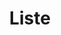 ---
ee_id: '4039'
site: '1'
type: '5'
title: Liste
url: liste
year: '2004'
venue: LISTE Art Fair (w/ Team Gallery)
state_country: Basel
pitch: I was in the booth the whole time, showing ppl how to play the games, FYI.
ps:
imgs: Liste-2004-install-database-team-01.jpg,Liste-2004-install-database-team-02.jpg,Liste-2004-install-database-team-03.jpg,Liste-2004-install-database-team-04.jpg,Liste-2004-install-database-team-05.jpg,Liste-2004-install-database-team-06.jpg,Liste-2004-install-database-team-08.jpg,Liste-2004-install-database-team-09.jpg,Liste-2004-install-database-team-11.jpg
things: "[7] [supermarioclouds] 2002-001 Super Mario Clouds,[9] [ishotandywarhol]
  2002-002 I Shot Andy Warhol,[187] [2004-003-super-slow-tetris] 2004-003 Super Slow
  Tetris,[220] [2003-001-totally-fucked] 2003-001 Totally Fucked"
layout: shows
---